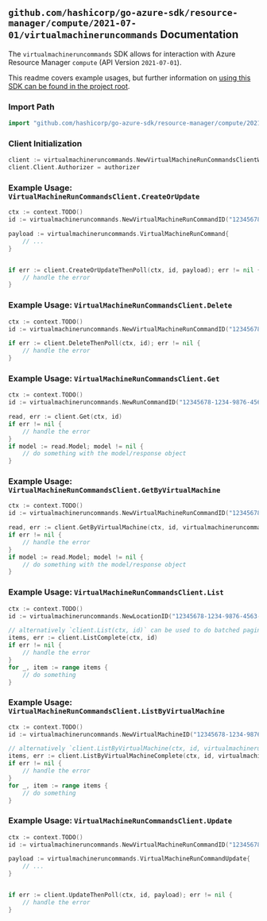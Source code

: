 
## `github.com/hashicorp/go-azure-sdk/resource-manager/compute/2021-07-01/virtualmachineruncommands` Documentation

The `virtualmachineruncommands` SDK allows for interaction with Azure Resource Manager `compute` (API Version `2021-07-01`).

This readme covers example usages, but further information on [using this SDK can be found in the project root](https://github.com/hashicorp/go-azure-sdk/tree/main/docs).

### Import Path

```go
import "github.com/hashicorp/go-azure-sdk/resource-manager/compute/2021-07-01/virtualmachineruncommands"
```


### Client Initialization

```go
client := virtualmachineruncommands.NewVirtualMachineRunCommandsClientWithBaseURI("https://management.azure.com")
client.Client.Authorizer = authorizer
```


### Example Usage: `VirtualMachineRunCommandsClient.CreateOrUpdate`

```go
ctx := context.TODO()
id := virtualmachineruncommands.NewVirtualMachineRunCommandID("12345678-1234-9876-4563-123456789012", "example-resource-group", "virtualMachineValue", "runCommandValue")

payload := virtualmachineruncommands.VirtualMachineRunCommand{
	// ...
}


if err := client.CreateOrUpdateThenPoll(ctx, id, payload); err != nil {
	// handle the error
}
```


### Example Usage: `VirtualMachineRunCommandsClient.Delete`

```go
ctx := context.TODO()
id := virtualmachineruncommands.NewVirtualMachineRunCommandID("12345678-1234-9876-4563-123456789012", "example-resource-group", "virtualMachineValue", "runCommandValue")

if err := client.DeleteThenPoll(ctx, id); err != nil {
	// handle the error
}
```


### Example Usage: `VirtualMachineRunCommandsClient.Get`

```go
ctx := context.TODO()
id := virtualmachineruncommands.NewRunCommandID("12345678-1234-9876-4563-123456789012", "locationValue", "commandIdValue")

read, err := client.Get(ctx, id)
if err != nil {
	// handle the error
}
if model := read.Model; model != nil {
	// do something with the model/response object
}
```


### Example Usage: `VirtualMachineRunCommandsClient.GetByVirtualMachine`

```go
ctx := context.TODO()
id := virtualmachineruncommands.NewVirtualMachineRunCommandID("12345678-1234-9876-4563-123456789012", "example-resource-group", "virtualMachineValue", "runCommandValue")

read, err := client.GetByVirtualMachine(ctx, id, virtualmachineruncommands.DefaultGetByVirtualMachineOperationOptions())
if err != nil {
	// handle the error
}
if model := read.Model; model != nil {
	// do something with the model/response object
}
```


### Example Usage: `VirtualMachineRunCommandsClient.List`

```go
ctx := context.TODO()
id := virtualmachineruncommands.NewLocationID("12345678-1234-9876-4563-123456789012", "locationValue")

// alternatively `client.List(ctx, id)` can be used to do batched pagination
items, err := client.ListComplete(ctx, id)
if err != nil {
	// handle the error
}
for _, item := range items {
	// do something
}
```


### Example Usage: `VirtualMachineRunCommandsClient.ListByVirtualMachine`

```go
ctx := context.TODO()
id := virtualmachineruncommands.NewVirtualMachineID("12345678-1234-9876-4563-123456789012", "example-resource-group", "virtualMachineValue")

// alternatively `client.ListByVirtualMachine(ctx, id, virtualmachineruncommands.DefaultListByVirtualMachineOperationOptions())` can be used to do batched pagination
items, err := client.ListByVirtualMachineComplete(ctx, id, virtualmachineruncommands.DefaultListByVirtualMachineOperationOptions())
if err != nil {
	// handle the error
}
for _, item := range items {
	// do something
}
```


### Example Usage: `VirtualMachineRunCommandsClient.Update`

```go
ctx := context.TODO()
id := virtualmachineruncommands.NewVirtualMachineRunCommandID("12345678-1234-9876-4563-123456789012", "example-resource-group", "virtualMachineValue", "runCommandValue")

payload := virtualmachineruncommands.VirtualMachineRunCommandUpdate{
	// ...
}


if err := client.UpdateThenPoll(ctx, id, payload); err != nil {
	// handle the error
}
```
